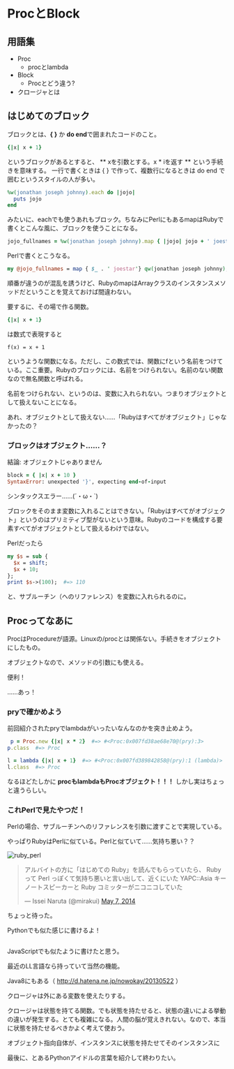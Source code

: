 ProcとBlock
====

## 用語集
- Proc
  - procとlambda
- Block
  - Procとどう違う?
- クロージャとは


## はじめてのブロック

ブロックとは、**{ }** か **do end**で囲まれたコードのこと。

```ruby
{|x| x + 1} 
```

というブロックがあるとすると、 ** xを引数とする。x * iを返す ** という手続きを意味する。
一行で書くときは { } で作って、複数行になるときは do end で囲むというスタイルの人が多い。

```ruby
%w(jonathan joseph johnny).each do |jojo|
  puts jojo
end
```

みたいに、eachでも使うあれもブロック。ちなみにPerlにもあるmapはRubyで書くとこんな風に、ブロックを使うことになる。

```ruby
jojo_fullnames = %w(jonathan joseph johnny).map { |jojo| jojo + ' joestar' }
```

Perlで書くとこうなる。

```perl
my @jojo_fullnames = map { $_ . ' joestar'} qw(jonathan joseph johnny);
```

順番が違うのが混乱を誘うけど、RubyのmapはArrayクラスのインスタンスメソッドだということを覚えておけば間違わない。

要するに、その場で作る関数。

```ruby
{|x| x + 1} 
```

は数式で表現すると

```
f(x) = x + 1
```

というような関数になる。ただし、この数式では、関数にfという名前をつけている。ここ重要。Rubyのブロックには、名前をつけられない。名前のない関数なので無名関数と呼ばれる。

名前をつけられない、というのは、変数に入れられない。つまりオブジェクトとして扱えないことになる。

あれ、オブジェクトとして扱えない……「Rubyはすべてがオブジェクト」じゃなかったの？

### ブロックはオブジェクト……？
結論: オブジェクトじゃありません

```ruby
block = { |x| x + 10 }
SyntaxError: unexpected '}', expecting end-of-input
```

シンタックスエラー……(´・ω・`)

ブロックをそのまま変数に入れることはできない。「Rubyはすべてがオブジェクト」というのはプリミティブ型がないという意味。Rubyのコードを構成する要素すべてがオブジェクトとして扱えるわけではない。


Perlだったら
```perl
my $s = sub {
  $x = shift;
  $x + 10;
};
print $s->(100);  #=> 110
```

と、サブルーチン（へのリファレンス）を変数に入れられるのに。

## Procってなあに
ProcはProcedureが語源。Linuxの/procとは関係ない。手続きをオブジェクトにしたもの。


オブジェクトなので、メソッドの引数にも使える。

便利！

……あっ！


### pryで確かめよう

前回紹介されたpryでlambdaがいったいなんなのかを突き止めよう。

```ruby
 p = Proc.new {|x| x * 2}  #=> #<Proc:0x007fd38ae68e70@(pry):3>
p.class  #=> Proc

l = lambda {|x| x + 1}  #=> #<Proc:0x007fd389842858@(pry):1 (lambda)>
l.class  #=> Proc
```

なるほどたしかに **procもlambdaもProcオブジェクト！！！**
しかし実はちょっと違うらしい。


### これPerlで見たやつだ！
Perlの場合、サブルーチンへのリファレンスを引数に渡すことで実現している。

やっぱりRubyはPerlに似ている。Perlと似ていて……気持ち悪い？？

![ruby_perl](https://dl.dropboxusercontent.com/u/17538030/ruby_perl_mirakui.png)

<blockquote class="twitter-tweet" lang="en"><p>アルバイトの方に「はじめての Ruby」を読んでもらっていたら、 Ruby って Perl っぽくて気持ち悪いと言い出して、近くにいた YAPC::Asia キーノートスピーカーと Ruby コミッターがニコニコしていた</p>&mdash; Issei Naruta (@mirakui) <a href="https://twitter.com/mirakui/statuses/463959363913125888">May 7, 2014</a></blockquote>
<script async src="//platform.twitter.com/widgets.js" charset="utf-8"></script>

ちょっと待った。

Pythonでも似た感じに書けるよ！
```python

```


JavaScriptでも似たように書けたと思う。

最近のLL言語なら持っていて当然の機能。

Java8にもある（ http://d.hatena.ne.jp/nowokay/20130522 ）



クロージャは外にある変数を使えたりする。

クロージャは状態を持てる関数。でも状態を持たせると、状態の違いによる挙動の違いが発生する。とても複雑になる。人間の脳が覚えきれない。なので、本当に状態を持たせるべきかよく考えて使おう。

オブジェクト指向自体が、インスタンスに状態を持たせてそのインスタンスに


最後に、とあるPythonアイドルの言葉を紹介して終わりたい。
